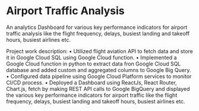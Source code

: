 # Airport Traffic Analysis

An analytics Dashboard for various key performance indicators for airport traffic analysis like the flight frequency, delays, busiest landing and takeoff hours, busiest airlines etc.

Project work description:
• Utilized flight aviation API to fetch data and store it in Google Cloud SQL using Google Cloud function.
• Implemented a Google Cloud function in python to extract data fron Google Cloud SQL database and added custom and aggregated columns to Google Big Query.
• Configured data pipeline using Google Cloud Platform services to monitor CI/CD process.
• Deployed a Dashboard using ReactJs, React Router, Chart.js, fetch by making REST API calls to Google BigQuery and displayed the various key performance indicators for airport traffic like the flight frequency, delays, busiest landing and takeoff hours, busiest airlines etc.
